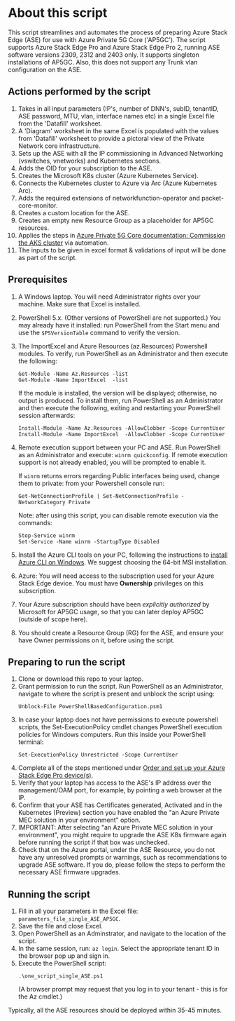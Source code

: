 # About this script
This script streamlines and automates the process of preparing Azure Stack Edge (ASE) for use with Azure Private 5G Core ('AP5GC').
The script supports Azure Stack Edge Pro and Azure Stack Edge Pro 2, running ASE software versions 2309, 2312 and 2403 only. It supports singleton installations of AP5GC. Also, this does not support any Trunk vlan configuration on the ASE.

## Actions performed by the script

1. Takes in all input parameters (IP's, number of DNN's, subID, tenantID, ASE password, MTU, vlan, interface names etc) in a single Excel file from the 'Datafill' worksheet.
1. A 'Diagram' worksheet in the same Excel is  populated with the values from 'Datafill' worksheet to provide a pictoral view of the Private Network core infrastructure.
1. Sets up the ASE with all the IP commissioning in Advanced Networking (vswitches, vnetworks) and Kubernetes sections.
1. Adds the OID for your subscription to the ASE.
1. Creates the Microsoft K8s cluster (Azure Kubernetes Service).
1. Connects the Kubernetes cluster to Azure via Arc (Azure Kubernetes Arc).
1. Adds the required extensions of networkfunction-operator and packet-core-monitor.
1. Creates a custom location for the ASE.
1. Creates an empty new Resource Group as a placeholder for AP5GC resources.
1. Applies the steps in [Azure Private 5G Core documentation: Commission the AKS cluster][1] via automation.
1. The inputs to be given in excel format & validations of input will be done as part of the script.

## Prerequisites

1. A Windows laptop. You will need Administrator rights over your machine. Make sure that Excel is installed.
2. PowerShell 5.x. (Other versions of PowerShell are not supported.) You may already have it installed: run PowerShell from the Start menu and use the `$PSVersionTable` command to verify the version.  
3. The ImportExcel and Azure Resources (az.Resources) Powershell modules. To verify, run PowerShell as an Administrator and then execute the following:

   
   ```
   Get-Module -Name Az.Resources -list
   Get-Module -Name ImportExcel  -list
   ```

   If the module is installed, the version will be displayed; otherwise, no output is produced. To install them, run PowerShell as an Administrator and then execute the following, exiting and restarting your PowerShell session afterwards:
   
   ```
   Install-Module -Name Az.Resources -AllowClobber -Scope CurrentUser
   Install-Module -Name ImportExcel  -AllowClobber -Scope CurrentUser
   ```

4. Remote execution support between your PC and ASE. Run PowerShell as an Administrator and execute: `winrm quickconfig`. If remote execution support is not already enabled, you will be prompted to enable it. 

   If `winrm` returns errors regarding Public interfaces being used, change them to private: from your Powershell console run:
   ```
   Get-NetConnectionProfile | Set-NetConnectionProfile -NetworkCategory Private
   ```
   Note: after using this script, you can disable remote execution via the commands:
   ```
   Stop-Service winrm
   Set-Service -Name winrm -StartupType Disabled
   ```

5. Install the Azure CLI tools on your PC, following the instructions to [install Azure CLI on Windows][2]. We suggest choosing the 64-bit MSI installation.
6. Azure: You will need access to the subscription used for your Azure Stack Edge device. You must have **Ownership** privileges on this subscription.
7. Your Azure subscription should have been *explicitly authorized* by Microsoft for AP5GC usage, so that you can later deploy AP5GC (outside of scope here).
8. You should create a Resource Group (RG) for the ASE, and ensure your have Owner permissions on it, before using the script.

## Preparing to run the script

1. Clone or download this repo to your laptop.
2. Grant permission to run the script. Run PowerShell as an Administrator, navigate to where the script is present and unblock the script using: 
   ```
   Unblock-File PowerShellBasedConfiguration.psm1
   ```
3. In case your laptop does not have permissions to execute powershell scripts, the Set-ExecutionPolicy cmdlet changes PowerShell execution policies for Windows computers. Run this inside your PowerShell terminal: 
   ```
   Set-ExecutionPolicy Unrestricted -Scope CurrentUser
   ```
4. Complete all of the steps mentioned under [Order and set up your Azure Stack Edge Pro device(s)][3].
5. Verify that your laptop has access to the ASE's IP address over the management/OAM port, for example, by pointing a web browser at the IP.
6. Confirm that your ASE has Certificates generated, Activated and in the Kubernetes (Preview) section you have enabled the "an Azure Private MEC solution in your environment" option.
7. IMPORTANT: After selecting "an Azure Private MEC solution in your environment", you might require to upgrade the ASE K8s firmware again before running the script if that box was unchecked.
8. Check that on the Azure portal, under the ASE Resource, you do not have any unresolved prompts or warnings, such as recommendations to upgrade ASE software. If you do, please follow the steps to perform the necessary ASE firmware upgrades.

## Running the script

1. Fill in all your parameters in the Excel file: `parameters_file_single_ASE_AP5GC`.
2. Save the file and close Excel.
3. Open PowerShell as an Adminstrator, and navigate to the location of the script.
4. In the same session, run: `az login`. Select the appropriate tenant ID in the browser pop up and sign in.
4. Execute the PowerShell script: 
   ```
   .\one_script_single_ASE.ps1
   ```
   (A browser prompt may request that you log in to your tenant - this is for the Az cmdlet.)

Typically, all the ASE resources should be deployed within 35-45 minutes.


[1]: <https://learn.microsoft.com/azure/private-5g-core/commission-cluster?branch=main&pivots=ase-pro-2>
[2]: <https://learn.microsoft.com/cli/azure/install-azure-cli-windows?tabs=azure-cli#install-or-update>
[3]: <https://learn.microsoft.com/azure/private-5g-core/complete-private-mobile-network-prerequisites?pivots=ase-pro-2#order-and-set-up-your-azure-stack-edge-pro-devices>